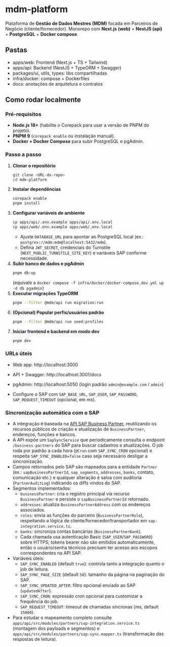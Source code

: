 # mdm-platform

Plataforma de **Gestão de Dados Mestres (MDM)** focada em Parceiros de Negócio (cliente/fornecedor).
Monorepo com **Next.js (web)** + **NestJS (api)** + **PostgreSQL** + **Docker compose**.

## Pastas
- apps/web: Frontend (Next.js + TS + Tailwind)
- apps/api: Backend (NestJS + TypeORM + Swagger)
- packages/ui, utils, types: libs compartilhadas
- infra/docker: compose + Dockerfiles
- docs: anotações de arquitetura e contratos

## Como rodar localmente

### Pré-requisitos
- **Node.js 18+** (habilite o Corepack para usar a versão de PNPM do projeto).
- **PNPM 9** (`corepack enable` ou instalação manual).
- **Docker + Docker Compose** para subir PostgreSQL e pgAdmin.

### Passo a passo
1. **Clonar o repositório**
   ```bash
   git clone <URL-do-repo>
   cd mdm-platform
   ```
2. **Instalar dependências**
   ```bash
   corepack enable
   pnpm install
   ```
3. **Configurar variáveis de ambiente**
   ```bash
   cp apps/api/.env.example apps/api/.env.local
   cp apps/web/.env.example apps/web/.env.local
   ```
   - Ajuste `DATABASE_URL` para apontar ao PostgreSQL local (ex.: `postgres://mdm:mdm@localhost:5432/mdm`).
   - Defina `JWT_SECRET`, credenciais do Turnstile (`NEXT_PUBLIC_TURNSTILE_SITE_KEY`) e variáveis SAP conforme necessidade.
4. **Subir banco de dados e pgAdmin**
   ```bash
   pnpm db:up
   ```
   (equivale a `docker compose -f infra/docker/docker-compose.dev.yml up -d db pgadmin`)
5. **Executar migrações TypeORM**
   ```bash
   pnpm --filter @mdm/api run migration:run
   ```
6. **(Opcional) Popular perfis/usuários padrão**
   ```bash
   pnpm --filter @mdm/api run seed:profiles
   ```
7. **Iniciar frontend e backend em modo dev**
   ```bash
   pnpm dev
   ```

### URLs úteis
- Web app: http://localhost:3000
- API + Swagger: http://localhost:3001/docs
- pgAdmin: http://localhost:5050 (login padrão `admin@example.com` / `admin`)

- Configure o SAP com `SAP_BASE_URL`, `SAP_USER`, `SAP_PASSWORD`, `SAP_REQUEST_TIMEOUT` (opcional, em ms).

### Sincronização automática com o SAP

- A integração é baseada na [API SAP Business Partner](https://api.sap.com/api/API_BUSINESS_PARTNER/resource/Business_Partner), reutilizando os recursos públicos de criação e atualização de `BusinessPartner`, endereços, funções e bancos.
- A API expõe um `SapSyncService` que periodicamente consulta o endpoint `/business-partners` do SAP para buscar cadastros e atualizações. O job roda por padrão a cada hora (`@Cron` com `SAP_SYNC_CRON` opcional) e respeita `SAP_SYNC_ENABLED=false` caso seja necessário desligar a sincronização.
- Campos retornados pelo SAP são mapeados para a entidade `Partner` (ex.: `sapBusinessPartnerId`, `sap_segments`, `addresses`, `banks`, contato, comunicação etc.) e qualquer alteração é salva com auditoria (`PartnerAuditLog`) indicando os diffs vindos do SAP.
- Segmentos implementados:
  - `businessPartner`: cria o registro principal via recurso `BusinessPartner` e persiste o `sapBusinessPartnerId` retornado.
  - `addresses`: atualiza `BusinessPartnerAddress` com os endereços associados.
  - `roles`: envia as funções do parceiro (`BusinessPartnerRole`), respeitando a lógica de cliente/fornecedor/transportador em `sap-integration.service.ts`.
  - `banks`: sincroniza contas bancárias (`BusinessPartnerBank`).
  - Cada chamada usa autenticação Basic (`SAP_USER`/`SAP_PASSWORD`) sobre HTTPS; tokens bearer não são emitidos automaticamente, então o usuário/senha técnicos precisam ter acesso aos escopos correspondentes na API SAP.
- Variáveis úteis:
  - `SAP_SYNC_ENABLED` (default `true`): controla tanto a integração quanto o job de leitura.
  - `SAP_SYNC_PAGE_SIZE` (default `50`): tamanho da página na paginação do SAP.
  - `SAP_SYNC_UPDATED_AFTER`: filtro opcional enviado ao SAP (`updatedAfter`).
  - `SAP_SYNC_CRON`: expressão cron opcional para customizar a frequência do job.
  - `SAP_REQUEST_TIMEOUT`: timeout de chamadas síncronas (ms, default `15000`).
- Para estudar o mapeamento completo consulte `apps/api/src/modules/partners/sap-integration.service.ts` (montagem dos payloads e segmentos) e `apps/api/src/modules/partners/sap-sync.mapper.ts` (transformação das respostas de leitura).
